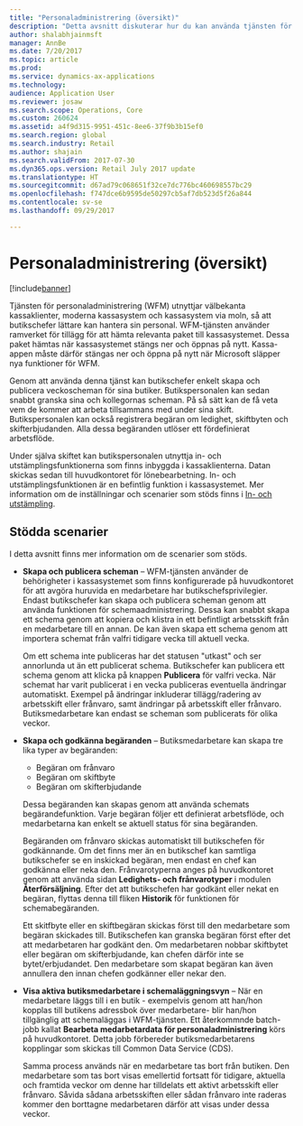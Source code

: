 ```yaml
---
title: "Personaladministrering (översikt)"
description: "Detta avsnitt diskuterar hur du kan använda tjänsten för personaladministrering (Workforce management, eller WFM) för att dra nytta av välbekanta kassaklienter, moderna kassasystem och kassasystem via moln, så att butikschefer lättare kan hantera sin personal."
author: shalabhjainmsft
manager: AnnBe
ms.date: 7/20/2017
ms.topic: article
ms.prod: 
ms.service: dynamics-ax-applications
ms.technology: 
audience: Application User
ms.reviewer: josaw
ms.search.scope: Operations, Core
ms.custom: 260624
ms.assetid: a4f9d315-9951-451c-8ee6-37f9b3b15ef0
ms.search.region: global
ms.search.industry: Retail
ms.author: shajain
ms.search.validFrom: 2017-07-30
ms.dyn365.ops.version: Retail July 2017 update
ms.translationtype: HT
ms.sourcegitcommit: d67ad79c068651f32ce7dc776bc460698557bc29
ms.openlocfilehash: f747dce6b9595de50297cb5af7db523d5f26a844
ms.contentlocale: sv-se
ms.lasthandoff: 09/29/2017

---
```


# <a name="workforce-management-overview"></a>Personaladministrering (översikt)

[!include[banner](includes/banner.md)]
    
Tjänsten för personaladministrering (WFM) utnyttjar välbekanta kassaklienter, moderna kassasystem och kassasystem via moln, så att butikschefer lättare kan hantera sin personal. WFM-tjänsten använder ramverket för tillägg för att hämta relevanta paket till kassasystemet. Dessa paket hämtas när kassasystemet stängs ner och öppnas på nytt. Kassa-appen måste därför stängas ner och öppna på nytt när Microsoft släpper nya funktioner för WFM.

Genom att använda denna tjänst kan butikschefer enkelt skapa och publicera veckoscheman för sina butiker. Butikspersonalen kan sedan snabbt granska sina och kollegornas scheman. På så sätt kan de få veta vem de kommer att arbeta tillsammans med under sina skift. Butikspersonalen kan också registrera begäran om ledighet, skiftbyten och skifterbjudanden. Alla dessa begäranden utlöser ett fördefinierat arbetsflöde.

Under själva skiftet kan butikspersonalen utnyttja in- och utstämplingsfunktionerna som finns inbyggda i kassaklienterna. Datan skickas sedan till huvudkontoret för lönebearbetning. In- och utstämplingsfunktionen är en befintlig funktion i kassasystemet. Mer information om de inställningar och scenarier som stöds finns i [In- och utstämpling](retail-time-attendance.md).

## <a name="supported-scenarios"></a>Stödda scenarier
I detta avsnitt finns mer information om de scenarier som stöds.

- **Skapa och publicera scheman** – WFM-tjänsten använder de behörigheter i kassasystemet som finns konfigurerade på huvudkontoret för att avgöra huruvida en medarbetare har butikschefsprivilegier. Endast butikschefer kan skapa och publicera scheman genom att använda funktionen för schemaadministrering. Dessa kan snabbt skapa ett schema genom att kopiera och klistra in ett befintligt arbetsskift från en medarbetare till en annan. De kan även skapa ett schema genom att importera schemat från valfri tidigare vecka till aktuell vecka.

    Om ett schema inte publiceras har det statusen "utkast" och ser annorlunda ut än ett publicerat schema. Butikschefer kan publicera ett schema genom att klicka på knappen **Publicera** för valfri vecka. När schemat har varit publicerat i en vecka publiceras eventuella ändringar automatiskt. Exempel på ändringar inkluderar tillägg/radering av arbetsskift eller frånvaro, samt ändringar på arbetsskift eller frånvaro. Butiksmedarbetare kan endast se scheman som publicerats för olika veckor.
    
- **Skapa och godkänna begäranden** – Butiksmedarbetare kan skapa tre lika typer av begäranden:

    - Begäran om frånvaro
    - Begäran om skiftbyte
    - Begäran om skifterbjudande

    Dessa begäranden kan skapas genom att använda schemats begärandefunktion. Varje begäran följer ett definierat arbetsflöde, och medarbetarna kan enkelt se aktuell status för sina begäranden.
    
    Begäranden om frånvaro skickas automatiskt till butikschefen för godkännande. Om det finns mer än en butikschef kan samtliga butikschefer se en inskickad begäran, men endast en chef kan godkänna eller neka den. Frånvarotyperna anges på huvudkontoret genom att använda sidan **Ledighets- och frånvarotyper** i modulen **Återförsäljning**. Efter det att butikschefen har godkänt eller nekat en begäran, flyttas denna till fliken **Historik** för funktionen för schemabegäranden.
    
    Ett skitfbyte eller en skiftbegäran skickas först till den medarbetare som begäran skickades till. Butikschefen kan granska begäran först efter det att medarbetaren har godkänt den. Om medarbetaren nobbar skiftbytet eller begäran om skifterbjudande, kan chefen därför inte se bytet/erbjudandet. Den medarbetare som skapat begäran kan även annullera den innan chefen godkänner eller nekar den.

- **Visa aktiva butiksmedarbetare i schemaläggningsvyn** – När en medarbetare läggs till i en butik - exempelvis genom att han/hon kopplas till butikens adressbok över medarbetare- blir han/hon tillgänglig att schemaläggas i WFM-tjänsten. Ett återkommnde batch-jobb kallat **Bearbeta medarbetardata för personaladministrering** körs på huvudkontoret. Detta jobb förbereder butiksmedarbetarens kopplingar som skickas till Common Data Service (CDS).

    Samma process används när en medarbetare tas bort från butiken. Den medarbetare som tas bort visas emellertid fortsatt för tidigare, aktuella och framtida veckor om denne har tilldelats ett aktivt arbetsskift eller frånvaro. Såvida sådana arbetsskiften eller sådan frånvaro inte raderas kommer den borttagne medarbetaren därför att visas under dessa veckor.

